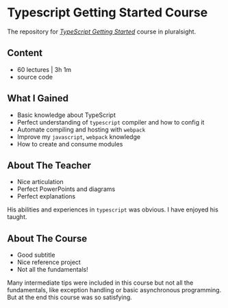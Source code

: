 # Typescript Getting Started Course
The repository for [*TypeScript Getting Started*](https://www.pluralsight.com/courses/typescript-getting-started) course in pluralsight.
## Content
- 60 lectures | 3h 1m
- source code

## What I Gained
- Basic knowledge about TypeScript
- Perfect understanding of `typescript` compiler and how to config it
- Automate compiling and hosting with `webpack`
- Improve my `javascript`, `webpack` knowledge
- How to create and consume modules

## About The Teacher
- Nice articulation
- Perfect PowerPoints and diagrams
- Perfect explanations

His abilities and experiences in `typescript` was obvious. I have enjoyed his taught.

## About The Course
- Good subtitle
- Nice reference project
- Not all the fundamentals!

Many intermediate tips were included in this course but not all the fundamentals, like exception handling or basic asynchronous programming. But at the end this course was so satisfying.